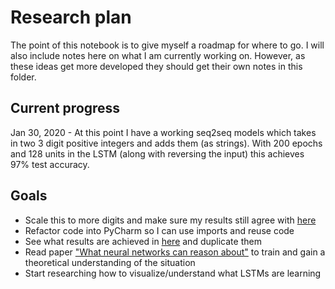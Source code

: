 # Research plan
The point of this notebook is to give myself a roadmap for where to go. I will also include notes here on what I am currently working on. However, as these ideas get more developed they should get their own notes in this folder.

## Current progress
Jan 30, 2020 - At this point I have a working seq2seq models which takes in two 3 digit positive integers and adds them (as strings). With 200 epochs and 128 units in the LSTM (along with reversing the input) this achieves 97% test accuracy.

## Goals
- Scale this to more digits and make sure my results still agree with [here](https://keras.io/examples/addition_rnn/)
- Refactor code into PyCharm so I can use imports and reuse code
- See what results are achieved in [here](https://arxiv.org/abs/1904.01557.pdf) and duplicate them
- Read paper ["What neural networks can reason about"](https://arxiv.org/pdf/1905.13211.pdf) to train and gain a theoretical understanding of the situation
- Start researching how to visualize/understand what LSTMs are learning

